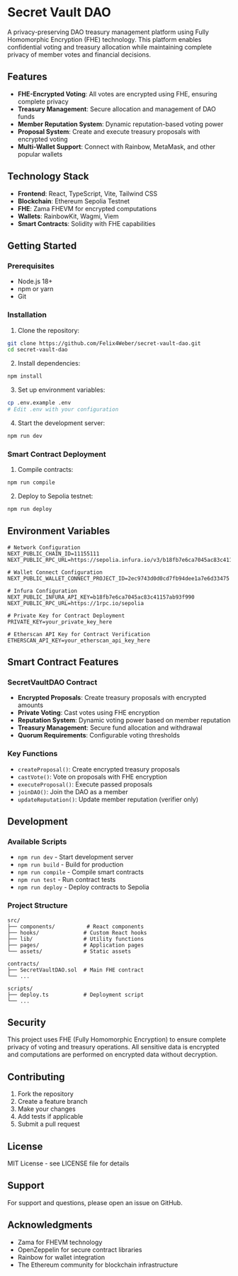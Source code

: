 # Secret Vault DAO

A privacy-preserving DAO treasury management platform using Fully Homomorphic Encryption (FHE) technology. This platform enables confidential voting and treasury allocation while maintaining complete privacy of member votes and financial decisions.

## Features

- **FHE-Encrypted Voting**: All votes are encrypted using FHE, ensuring complete privacy
- **Treasury Management**: Secure allocation and management of DAO funds
- **Member Reputation System**: Dynamic reputation-based voting power
- **Proposal System**: Create and execute treasury proposals with encrypted voting
- **Multi-Wallet Support**: Connect with Rainbow, MetaMask, and other popular wallets

## Technology Stack

- **Frontend**: React, TypeScript, Vite, Tailwind CSS
- **Blockchain**: Ethereum Sepolia Testnet
- **FHE**: Zama FHEVM for encrypted computations
- **Wallets**: RainbowKit, Wagmi, Viem
- **Smart Contracts**: Solidity with FHE capabilities

## Getting Started

### Prerequisites

- Node.js 18+ 
- npm or yarn
- Git

### Installation

1. Clone the repository:
```bash
git clone https://github.com/Felix4Weber/secret-vault-dao.git
cd secret-vault-dao
```

2. Install dependencies:
```bash
npm install
```

3. Set up environment variables:
```bash
cp .env.example .env
# Edit .env with your configuration
```

4. Start the development server:
```bash
npm run dev
```

### Smart Contract Deployment

1. Compile contracts:
```bash
npm run compile
```

2. Deploy to Sepolia testnet:
```bash
npm run deploy
```

## Environment Variables

```env
# Network Configuration
NEXT_PUBLIC_CHAIN_ID=11155111
NEXT_PUBLIC_RPC_URL=https://sepolia.infura.io/v3/b18fb7e6ca7045ac83c41157ab93f990

# Wallet Connect Configuration
NEXT_PUBLIC_WALLET_CONNECT_PROJECT_ID=2ec9743d0d0cd7fb94dee1a7e6d33475

# Infura Configuration
NEXT_PUBLIC_INFURA_API_KEY=b18fb7e6ca7045ac83c41157ab93f990
NEXT_PUBLIC_RPC_URL=https://1rpc.io/sepolia

# Private Key for Contract Deployment
PRIVATE_KEY=your_private_key_here

# Etherscan API Key for Contract Verification
ETHERSCAN_API_KEY=your_etherscan_api_key_here
```

## Smart Contract Features

### SecretVaultDAO Contract

- **Encrypted Proposals**: Create treasury proposals with encrypted amounts
- **Private Voting**: Cast votes using FHE encryption
- **Reputation System**: Dynamic voting power based on member reputation
- **Treasury Management**: Secure fund allocation and withdrawal
- **Quorum Requirements**: Configurable voting thresholds

### Key Functions

- `createProposal()`: Create encrypted treasury proposals
- `castVote()`: Vote on proposals with FHE encryption
- `executeProposal()`: Execute passed proposals
- `joinDAO()`: Join the DAO as a member
- `updateReputation()`: Update member reputation (verifier only)

## Development

### Available Scripts

- `npm run dev` - Start development server
- `npm run build` - Build for production
- `npm run compile` - Compile smart contracts
- `npm run test` - Run contract tests
- `npm run deploy` - Deploy contracts to Sepolia

### Project Structure

```
src/
├── components/          # React components
├── hooks/              # Custom React hooks
├── lib/                # Utility functions
├── pages/              # Application pages
└── assets/             # Static assets

contracts/
├── SecretVaultDAO.sol  # Main FHE contract
└── ...

scripts/
├── deploy.ts           # Deployment script
└── ...
```

## Security

This project uses FHE (Fully Homomorphic Encryption) to ensure complete privacy of voting and treasury operations. All sensitive data is encrypted and computations are performed on encrypted data without decryption.

## Contributing

1. Fork the repository
2. Create a feature branch
3. Make your changes
4. Add tests if applicable
5. Submit a pull request

## License

MIT License - see LICENSE file for details

## Support

For support and questions, please open an issue on GitHub.

## Acknowledgments

- Zama for FHEVM technology
- OpenZeppelin for secure contract libraries
- Rainbow for wallet integration
- The Ethereum community for blockchain infrastructure